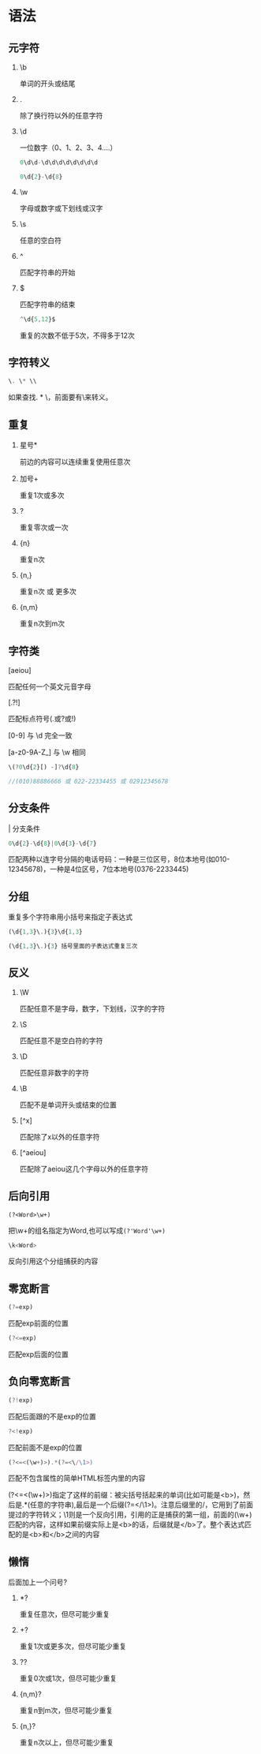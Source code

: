 # 语法

## 元字符
1. \b 

    单词的开头或结尾

2. . 

    除了换行符以外的任意字符

3. \d

    一位数字（0、1、2、3、4....）

    ```js
    0\d\d-\d\d\d\d\d\d\d\d

    0\d{2}-\d{8}
    ```

4. \w

    字母或数字或下划线或汉字

5. \s 

    任意的空白符

6. ^

    匹配字符串的开始

7. $

    匹配字符串的结束

    ```js
    ^\d{5,12}$
    ```            
    重复的次数不低于5次，不得多于12次


## 字符转义

```js
\. \* \\
```    
如果查找. * \，前面要有\来转义。

## 重复

1. 星号*

    前边的内容可以连续重复使用任意次
2. 加号+

    重复1次或多次

3. ?

    重复零次或一次

4. {n} 

    重复n次

5. {n,}

    重复n次 或 更多次

6. {n,m}

    重复n次到m次


## 字符类

[aeiou]
    
匹配任何一个英文元音字母

[.?!]

匹配标点符号(.或?或!)

[0-9] 与 \d 完全一致

[a-z0-9A-Z_] 与 \w 相同

```js
\(?0\d{2}[) -]?\d{8}

//(010)88886666 或 022-22334455 或 02912345678
```

## 分支条件

| 分支条件
    
```js
0\d{2}-\d{8}|0\d{3}-\d{7}
```
匹配两种以连字号分隔的电话号码：一种是三位区号，8位本地号(如010-12345678)，一种是4位区号，7位本地号(0376-2233445)

## 分组

重复多个字符串用小括号来指定子表达式

```js
(\d{1,3}\.){3}\d{1,3}

(\d{1,3}\.){3} 括号里面的子表达式重复三次
```


## 反义

1. \W

    匹配任意不是字母，数字，下划线，汉字的字符

2. \S

    匹配任意不是空白符的字符

3. \D

    匹配任意非数字的字符

4. \B

    匹配不是单词开头或结束的位置

5. [^x]

    匹配除了x以外的任意字符

6. [^aeiou]	

    匹配除了aeiou这几个字母以外的任意字符

## 后向引用

```JS
(?<Word>\w+)
```
把\w+的组名指定为Word,也可以写成`(?'Word'\w+)`
```js
\k<Word>
```
反向引用这个分组捕获的内容


## 零宽断言

```js
(?=exp)
```
匹配exp前面的位置
```js
(?<=exp)
```
匹配exp后面的位置

## 负向零宽断言

```js
(?!exp)
```
匹配后面跟的不是exp的位置
```js
?<!exp)
```
匹配前面不是exp的位置

```js
(?<=<(\w+)>).*(?=<\/\1>)
```
匹配不包含属性的简单HTML标签内里的内容


(?<=<(\w+)>)指定了这样的前缀：被尖括号括起来的单词(比如可能是\<b>)，然后是.*(任意的字符串),最后是一个后缀(?=<\/\1>)。注意后缀里的\/，它用到了前面提过的字符转义；\1则是一个反向引用，引用的正是捕获的第一组，前面的(\w+)匹配的内容，这样如果前缀实际上是\<b>的话，后缀就是\</b>了。整个表达式匹配的是\<b>和\</b>之间的内容

## 懒惰
后面加上一个问号?


1. *?

    重复任意次，但尽可能少重复

2. +?

    重复1次或更多次，但尽可能少重复

3. ??

    重复0次或1次，但尽可能少重复
4. {n,m}?

    重复n到m次，但尽可能少重复
5. {n,}?

    重复n次以上，但尽可能少重复            


    
